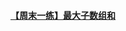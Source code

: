 #### [【周末一练】最大子数组和](https://mp.weixin.qq.com/s?__biz=MzA3MzU1NzU0NQ==&mid=2247484087&idx=1&sn=e533d3c27256dfe90b48567a43ccca56&chksm=9f0c71f1a87bf8e7bfa30fc85b8e93b633f6ce0897ac16f0c6dca5fdd46bb168f0dc26430ed2&token=1938182362&lang=zh_CN#rd)